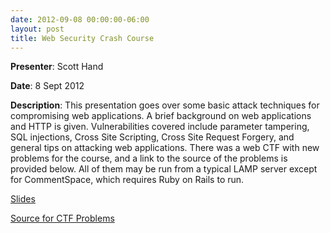 ```yaml
---
date: 2012-09-08 00:00:00-06:00
layout: post
title: Web Security Crash Course
---
```


**Presenter**: Scott Hand

**Date**: 8 Sept 2012

**Description**: This presentation goes over some basic attack techniques for compromising web applications. A brief background on web applications and HTTP is given. Vulnerabilities covered include parameter tampering, SQL injections, Cross Site Scripting, Cross Site Request Forgery, and general tips on attacking web applications. There was a web CTF with new problems for the course, and a link to the source of the problems is provided below. All of them may be run from a typical LAMP server except for CommentSpace, which requires Ruby on Rails to run.

[Slides](http://csg.utdallas.edu/wp-content/uploads/2012/09/Web-Security-Crash-Course.pdf)

[Source for CTF Problems](http://csg.utdallas.edu/wp-content/uploads/2012/09/csg_web_ctf.tar.gz)
